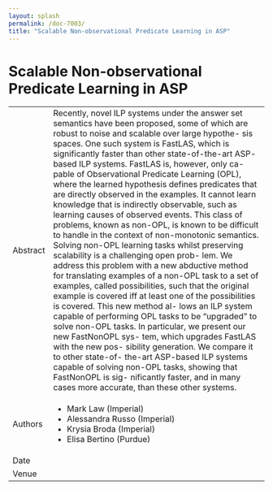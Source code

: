 ```yaml
---
layout: splash
permalink: /doc-7003/
title: "Scalable Non-observational Predicate Learning in ASP"
---
```


# Scalable Non-observational Predicate Learning in ASP

<table>
    <tbody>
    <tr>
        <td>Abstract</td>
        <td>Recently, novel ILP systems under the answer set semantics have been proposed, some of which are robust to noise and scalable over large hypothe- sis spaces. One such system is FastLAS, which is significantly faster than other state-of-the-art ASP- based ILP systems. FastLAS is, however, only ca- pable of Observational Predicate Learning (OPL), where the learned hypothesis defines predicates that are directly observed in the examples. It cannot learn knowledge that is indirectly observable, such as learning causes of observed events. This class of problems, known as non-OPL, is known to be difficult to handle in the context of non-monotonic semantics. Solving non-OPL learning tasks whilst preserving scalability is a challenging open prob- lem. We address this problem with a new abductive method for translating examples of a non-OPL task to a set of examples, called possibilities, such that the original example is covered iff at least one of the possibilities is covered. This new method al- lows an ILP system capable of performing OPL tasks to be “upgraded” to solve non-OPL tasks. In particular, we present our new FastNonOPL sys- tem, which upgrades FastLAS with the new pos- sibility generation. We compare it to other state-of- the-art ASP-based ILP systems capable of solving non-OPL tasks, showing that FastNonOPL is sig- nificantly faster, and in many cases more accurate, than these other systems.</td>
    </tr>
    <tr>
        <td>Authors</td>
        <td>
            <ul>
                <li>Mark Law (Imperial)</li>
                <li>Alessandra Russo (Imperial)</li>
                <li>Krysia Broda (Imperial)</li>
                <li>Elisa Bertino (Purdue)</li>
            </ul>
        </td>
    </tr>
    <tr>
        <td>Date</td>
        <td></td>
    </tr>
    <tr>
        <td>Venue</td>
        <td></td>
    </tr>
    </tbody>
</table>
